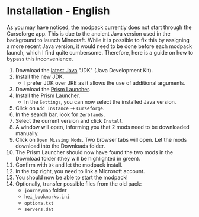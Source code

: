 # Installation - English

As you may have noticed, the modpack currently does not start through the Curseforge app. This is due to the ancient Java version used in the background to launch Minecraft. While it is possible to fix this by assigning a more recent Java version, it would need to be done before each modpack launch, which I find quite cumbersome. Therefore, here is a guide on how to bypass this inconvenience.

1. Download the [latest Java](https://adoptium.net/temurin/archive/?version=8) "JDK" (Java Development Kit).
2. Install the new JDK.
   - I prefer JDK over JRE as it allows the use of additional arguments.
3. Download the [Prism Launcher](https://prismlauncher.org/download/).
4. Install the Prism Launcher.
   - In the `Settings`, you can now select the installed Java version.
5. Click on `Add Instance` -> `Curseforge`.
6. In the search bar, look for `Zerblands`.
7. Select the current version and click `Install`.
8. A window will open, informing you that 2 mods need to be downloaded manually.
9. Click on `Open Missing Mods`. Two browser tabs will open. Let the mods download into the Downloads folder.
10. The Prism Launcher should now have found the two mods in the Download folder (they will be highlighted in green).
11. Confirm with `Ok` and let the modpack install.
12. In the top right, you need to link a Microsoft account.
13. You should now be able to start the modpack!
14. Optionally, transfer possible files from the old pack:
    - `journeymap` folder
    - `hei_bookmarks.ini`
    - `options.txt`
    - `servers.dat`
